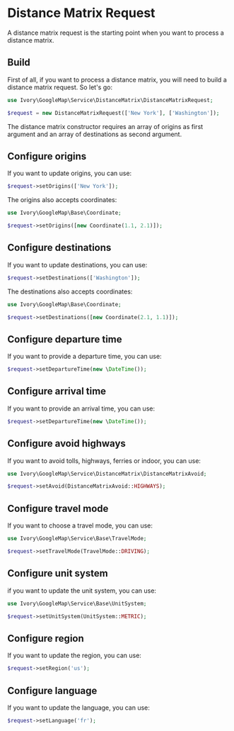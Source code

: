 # Distance Matrix Request

A distance matrix request is the starting point when you want to process a distance matrix.

## Build

First of all, if you want to process a distance matrix, you will need to build a distance matrix request. So let's go:

``` php
use Ivory\GoogleMap\Service\DistanceMatrix\DistanceMatrixRequest;

$request = new DistanceMatrixRequest(['New York'], ['Washington']);
```

The distance matrix constructor requires an array of origins as first argument and an array of destinations as second 
argument.

## Configure origins

If you want to update origins, you can use:
 
``` php
$request->setOrigins(['New York']);
```

The origins also accepts coordinates:

``` php
use Ivory\GoogleMap\Base\Coordinate;

$request->setOrigins([new Coordinate(1.1, 2.1)]);
```

## Configure destinations

If you want to update destinations, you can use:

``` php
$request->setDestinations(['Washington']);
```

The destinations also accepts coordinates:

``` php
use Ivory\GoogleMap\Base\Coordinate;

$request->setDestinations([new Coordinate(2.1, 1.1)]);
```

## Configure departure time

If you want to provide a departure time, you can use:

``` php
$request->setDepartureTime(new \DateTime());
```

## Configure arrival time

If you want to provide an arrival time, you can use:

``` php
$request->setDepartureTime(new \DateTime());
```

## Configure avoid highways

If you want to avoid tolls, highways, ferries or indoor, you can use:

``` php
use Ivory\GoogleMap\Service\DistanceMatrix\DistanceMatrixAvoid;

$request->setAvoid(DistanceMatrixAvoid::HIGHWAYS);
```

## Configure travel mode

If you want to choose a travel mode, you can use:

``` php
use Ivory\GoogleMap\Service\Base\TravelMode;

$request->setTravelMode(TravelMode::DRIVING);
```

## Configure unit system

if you want to update the unit system, you can use:

``` php
use Ivory\GoogleMap\Service\Base\UnitSystem;

$request->setUnitSystem(UnitSystem::METRIC);
```

## Configure region

If you want to update the region, you can use:

``` php
$request->setRegion('us');
```

## Configure language

If you want to update the language, you can use:

``` php
$request->setLanguage('fr');
```
